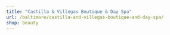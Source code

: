 ```yaml
---
title: "Castilla & Villegas Boutique & Day Spa"
url: /baltimore/castilla-and-villegas-boutique-and-day-spa/
shop: beauty
---
```

